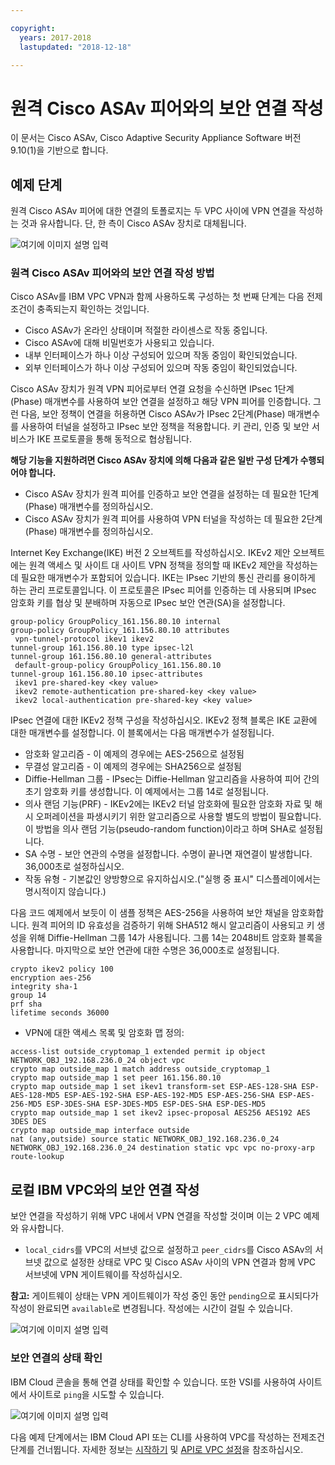 ```yaml
---

copyright:
  years: 2017-2018
  lastupdated: "2018-12-18"

---
```


# 원격 Cisco ASAv 피어와의 보안 연결 작성

이 문서는 Cisco ASAv, Cisco Adaptive Security Appliance Software 버전 9.10(1)을 기반으로 합니다. 

## 예제 단계
원격 Cisco ASAv 피어에 대한 연결의 토폴로지는 두 VPC 사이에 VPN 연결을 작성하는 것과 유사합니다. 단, 한 측이 Cisco ASAv 장치로 대체됩니다.

![여기에 이미지 설명 입력](./images/vpc-vpn-asav-figure.png)

### 원격 Cisco ASAv 피어와의 보안 연결 작성 방법

Cisco ASAv를 IBM VPC VPN과 함께 사용하도록 구성하는 첫 번째 단계는 다음 전제조건이 충족되는지 확인하는 것입니다.

* Cisco ASAv가 온라인 상태이며 적절한 라이센스로 작동 중입니다.
* Cisco ASAv에 대해 비밀번호가 사용되고 있습니다.
* 내부 인터페이스가 하나 이상 구성되어 있으며 작동 중임이 확인되었습니다.
* 외부 인터페이스가 하나 이상 구성되어 있으며 작동 중임이 확인되었습니다.

Cisco ASAv 장치가 원격 VPN 피어로부터 연결 요청을 수신하면 IPsec 1단계(Phase) 매개변수를 사용하여 보안 연결을 설정하고 해당 VPN 피어를 인증합니다. 그런 다음, 보안 정책이 연결을 허용하면 Cisco ASAv가 IPsec 2단계(Phase) 매개변수를 사용하여 터널을 설정하고 IPsec 보안 정책을 적용합니다. 키 관리, 인증 및 보안 서비스가 IKE 프로토콜을 통해 동적으로 협상됩니다.

**해당 기능을 지원하려면 Cisco ASAv 장치에 의해 다음과 같은 일반 구성 단계가 수행되어야 합니다.**

* Cisco ASAv 장치가 원격 피어를 인증하고 보안 연결을 설정하는 데 필요한 1단계(Phase) 매개변수를 정의하십시오.
* Cisco ASAv 장치가 원격 피어를 사용하여 VPN 터널을 작성하는 데 필요한 2단계(Phase) 매개변수를 정의하십시오.

Internet Key Exchange(IKE) 버전 2 오브젝트를 작성하십시오. IKEv2 제안 오브젝트에는
원격 액세스 및 사이트 대 사이트 VPN 정책을 정의할 때 IKEv2 제안을 작성하는 데 필요한
매개변수가 포함되어 있습니다. IKE는 IPsec 기반의 통신 관리를 용이하게 하는
관리 프로토콜입니다. 이 프로토콜은 IPsec 피어를 인증하는 데 사용되며
IPsec 암호화 키를 협상 및 분배하며 자동으로 IPsec 보안 연관(SA)을 설정합니다. 

```
group-policy GroupPolicy_161.156.80.10 internal
group-policy GroupPolicy_161.156.80.10 attributes
 vpn-tunnel-protocol ikev1 ikev2
tunnel-group 161.156.80.10 type ipsec-l2l
tunnel-group 161.156.80.10 general-attributes
 default-group-policy GroupPolicy_161.156.80.10
tunnel-group 161.156.80.10 ipsec-attributes
 ikev1 pre-shared-key <key value>
 ikev2 remote-authentication pre-shared-key <key value>
 ikev2 local-authentication pre-shared-key <key value>
```

IPsec 연결에 대한 IKEv2 정책 구성을 작성하십시오. IKEv2 정책 블록은
IKE 교환에 대한 매개변수를 설정합니다. 이 블록에서는 다음 매개변수가 설정됩니다.
* 암호화 알고리즘 - 이 예제의 경우에는 AES-256으로 설정됨
* 무결성 알고리즘 - 이 예제의 경우에는 SHA256으로 설정됨
* Diffie-Hellman 그룹 - IPsec는 Diffie-Hellman 알고리즘을 사용하여
피어 간의 초기 암호화 키를 생성합니다. 이 예제에서는 그룹 14로 설정됩니다.
* 의사 랜덤 기능(PRF) - IKEv2에는 IKEv2 터널 암호화에 필요한 암호화 자료 및 해시 오퍼레이션을 파생시키기 위한
알고리즘으로 사용할 별도의 방법이 필요합니다. 이 방법을 의사 랜덤 기능(pseudo-random function)이라고 하며 SHA로 설정됩니다.
* SA 수명 - 보안 연관의 수명을 설정합니다. 수명이 끝나면 재연결이 발생합니다. 36,000초로 설정하십시오.
* 작동 유형 - 기본값인 양방향으로 유지하십시오.("실행 중 표시" 디스플레이에서는 명시적이지 않습니다.)

다음 코드 예제에서 보듯이 이 샘플 정책은 AES-256을 사용하여 보안 채널을 암호화합니다. 원격 피어의
ID 유효성을 검증하기 위해 SHA512 해시 알고리즘이 사용되고 키 생성을 위해 Diffie-Hellman 그룹 14가
사용됩니다. 그룹 14는 2048비트 암호화 블록을 사용합니다. 마지막으로
보안 연관에 대한 수명은 36,000초로 설정됩니다.

```
crypto ikev2 policy 100
encryption aes-256
integrity sha-1
group 14
prf sha
lifetime seconds 36000
```

* VPN에 대한 액세스 목록 및 암호화 맵 정의:

```
access-list outside_cryptomap_1 extended permit ip object NETWORK_OBJ_192.168.236.0_24 object vpc
crypto map outside_map 1 match address outside_cryptomap_1
crypto map outside_map 1 set peer 161.156.80.10
crypto map outside_map 1 set ikev1 transform-set ESP-AES-128-SHA ESP-AES-128-MD5 ESP-AES-192-SHA ESP-AES-192-MD5 ESP-AES-256-SHA ESP-AES-256-MD5 ESP-3DES-SHA ESP-3DES-MD5 ESP-DES-SHA ESP-DES-MD5
crypto map outside_map 1 set ikev2 ipsec-proposal AES256 AES192 AES 3DES DES
crypto map outside_map interface outside
nat (any,outside) source static NETWORK_OBJ_192.168.236.0_24 NETWORK_OBJ_192.168.236.0_24 destination static vpc vpc no-proxy-arp route-lookup
```

## 로컬 IBM VPC와의 보안 연결 작성

보안 연결을 작성하기 위해 VPC 내에서 VPN 연결을 작성할 것이며 이는 2 VPC 예제와 유사합니다.

* `local_cidrs`를 VPC의 서브넷 값으로 설정하고 `peer_cidrs`를 Cisco ASAv의 서브넷 값으로 설정한 상태로 VPC 및 Cisco ASAv 사이의 VPN 연결과 함께 VPC 서브넷에 VPN 게이트웨이를 작성하십시오.

**참고:** 게이트웨이 상태는 VPN 게이트웨이가 작성 중인 동안 `pending`으로 표시되다가 작성이 완료되면 `available`로 변경됩니다. 작성에는 시간이 걸릴 수 있습니다. 

![여기에 이미지 설명 입력](./images/vpc-vpn-asav-connection.png)

### 보안 연결의 상태 확인

IBM Cloud 콘솔을 통해 연결 상태를 확인할 수 있습니다. 또한 VSI를 사용하여 사이트에서 사이트로 `ping`을 시도할 수 있습니다.

![여기에 이미지 설명 입력](./images/vpc-vpn-asav-status.png)

다음 예제 단계에서는 IBM Cloud API 또는 CLI를 사용하여 VPC를 작성하는 전제조건 단계를 건너뜁니다. 자세한 정보는 [시작하기](https://github.ibm.com/Bluemix-Docs/vpc/blob/staging/getting-started.md) 및 [API로 VPC 설정](https://github.ibm.com/Bluemix-Docs/vpc/blob/staging/example-code.html)을 참조하십시오.
